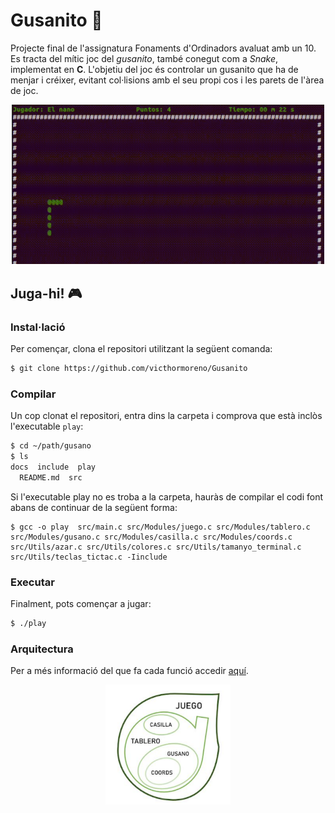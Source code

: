# Gusanito :bug: 
Projecte final de l'assignatura Fonaments d'Ordinadors avaluat amb un 10. Es tracta del mític joc del _gusanito_, també conegut com a _Snake_, implementat en **C**. L'objetiu del joc és controlar un gusanito que ha de menjar i créixer, evitant col·lisions amb el seu propi cos i les parets de l'àrea de joc.


<p align="center">
  <img src="./docs/gusanito.gif"  width="500" /><br />
</p>


## Juga-hi! :video_game:
### Instal·lació
Per començar, clona el repositori utilitzant la següent comanda: 

```bash
$ git clone https://github.com/victhormoreno/Gusanito
```

### Compilar
Un cop clonat el repositori, entra dins la carpeta i comprova que està inclòs l'executable `play`:

```bash
$ cd ~/path/gusano
$ ls
docs  include  play
  README.md  src
```

Si l'executable play no es troba a la carpeta, hauràs de compilar el codi font abans de continuar de la següent forma:

```
$ gcc -o play  src/main.c src/Modules/juego.c src/Modules/tablero.c src/Modules/gusano.c src/Modules/casilla.c src/Modules/coords.c src/Utils/azar.c src/Utils/colores.c src/Utils/tamanyo_terminal.c src/Utils/teclas_tictac.c -Iinclude
```

### Executar
Finalment, pots començar a jugar:

```bash
$ ./play
```

### Arquitectura
Per a més informació del que fa cada funció accedir [aquí](/docs/Full%20ACTA%20%2B%20Calendari%20%2B%20Mapa%20llibreries%20i%20funcions.pdf).

<p align="center">
  <img src="./docs/map.png"  width="200" /><br />
</p>
